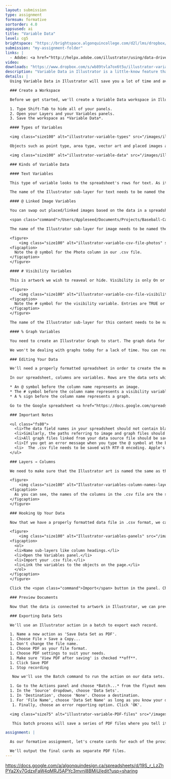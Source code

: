 ```yaml
---
layout: submission
type: assignment
formsum: formative
sortorder: 4.0
appsused: ai
title: "Variable Data"
level: cg5
brightspace: "https://brightspace.algonquincollege.com/d2l/lms/dropbox/user/folder_submit_files.d2l?db=167174&grpid=0&isprv=&bp=0&ou=193296"
submission: "my-assignment-folder"
links: |
  - Adobe: <a href="http://helpx.adobe.com/illustrator/using/data-driven-graphics-templates-variables.html" title="Adobe: Illustrator Variable Data" target="_blank">Variable Data</a>
video:
downloads: "https://www.dropbox.com/s/wb89tvla7ox6t5u/illustrator-variable-data.zip?dl=1"
description: "Variable Data in Illustrator is a little-know feature that can save you hours of tedious, error-prone work. Using the Variables panel in Illustrator, you can easily create multiple variations of your artwork by merging a data source file (CSV or XML file) with an Illustrator document."
details: | 
  Using Variable Data in Illustrator will save you a lot of time and avoid entry errors. It allows you to re-use the same artwork with different data in it. A good example would be to output business cards for a company for hundreds of different individuals.

  ### Create a Workspace

  Before we get started, we'll create a Variable Data workspace in Illustrator.

  1. Type Shift-Tab to hide all of your panels.
  2. Open your Layers and your Variables panels.
  3. Save the workspace as *Variable Data*.

  #### Types of Variables

  <img class="size100" alt="illustrator-variable-types" src="/images/illustrator-variable-data/illustrator-variable-types.jpg">

  Objects such as point type, area type, vector art and placed images are containers for the data stored in the spreadsheet. They're simply place-holders which will be replaced by each row of data as the file is exported with our Batch Action.

  <img class="size100" alt="illustrator-variable-data" src="/images/illustrator-variable-data/illustrator-variable-data.jpg">

  ### Kinds of Variable Data

  #### Text Variables

  This type of variable looks to the spreadsheet's rows for text. As it progresses through the rows, it swaps out the text in the Illustrator document for each entry in the data. This is the most common type of variable. It can be point text or area text.

  The name of the Illustrator sub-layer for text needs to be named the same as the column in the .csv file.

  #### @ Linked Image Variables

  You can swap out placed/linked images based on the data in a spreadsheet. Illustrator will look at the path to an image in the .csv file, then cycle through all your images. The path to the image needs to look like this in your spreadsheet.

  <span class="command">/Users/Appleseed/Documents/Projects/Baseball-Cards/images/appleseed.jpg</span>

  The name of the Illustrator sub-layer for image needs to be named the same as the column in the .csv file. Add an @ symbol before the column name in the .csv file to indicate that this is an image variable.

  <figure>
      <img class="size100" alt="illustrator-variable-csv-file-photos" src="/images/illustrator-variable-data/illustrator-variable-csv-file-photos.jpg">
  <figcaption>
    Note the @ symbol for the Photo column in our .csv file.
  </figcaption>
  </figure>

  #### # Visibility Variables

  This is artwork we wish to reaveal or hide. Visibility is only On or Off. In your spreadsheet, that's expressed as TRUE or FALSE. Again, the header for a visibility variable is prefixed with a # symbol. This is how you show or hide objects on the artboard.

  <figure>
      <img class="size100" alt="illustrator-variable-csv-file-visibility" src="/images/illustrator-variable-data/illustrator-variable-csv-file-visibility.jpg">
  <figcaption>
    Note the # symbol for the visibility variable. Entries are TRUE or FALSE.
  </figcaption>
  </figure>

  The name of the Illustrator sub-layer for this content needs to be named the same as the column in the .csv file.

  #### % Graph Variables

  You need to create an Illustrator Graph to start. The graph data for each record must be saved in a text file. Each file contains the data from the Illustrator Graph Data panel. So you need to copy the data from that Illustrator panel into a spreadsheet. The data needs to be separated by tabs and not commas.

  We won't be dealing with graphs today for a lack of time. You can read more about adding graph variables at the provided Adobe support link.

  ### Editing Your Data

  We'll need a properly formatted spreadsheet in order to create the multiple files from our data. We'll set this up here.

  In our spreadsheet, columns are variables. Rows are the data sets which contain those variables. When showing the next data set in Illustrator, we're just moving to the next row in the spreadsheet. Each coloumn represents an object on your Artboard. Column heads cannot have spaces or special characters. They should be readable and descriptive.

  * An @ symbol before the column name represents an image.
  * The # symbol before the column name represents a visibility variable.
  * A % sign before the column name represents a graph.

  Go to the Google spreadsheet <a href="https://docs.google.com/spreadsheets/d/19S_r_LzZhPYa2Xv7GdzxFaW4qMRJ5APYc3mvnl8BMiU/edit?usp=sharing" title="Go to the Google Spreadsheet" target="_blank">from this link</a>.

  ### Important Notes

  <ul class="fs80">
    <li>The data field names in your spreadsheet should not contain blank spaces. For example, you can specify the data field as Company_Name instead of Company Name.</li>
    <li>Similarly, the paths referring to image and graph files should not contain any blank spaces. For example, the path of an image file should be <span class="command">/Users/Appleseed/Photos/BillTucker</span> instead of <span class="command">/Users/Appleseed/Photos/Bill Tucker</span>.</li>
    <li>All graph files linked from your data source file should be saved as comma-delimited (.csv) files.</li>
    <li>If you get an error message when you type the @ symbol at the beginning of the field, type an apostrophe (') before the @ symbol (such as '@Photos) to validate the function. Some applications, such as Microsoft Excel, reserve the @ symbol for functions.</li>
    <li>  The .csv file needs to be saved with RTF-8 encoding. Apple's Numbers app will do this automatically.</li>
  </ul>

  ### Layers → Columns

  We need to make sure that the Illustrator art is named the same as the column names in the data file.

  <figure>
      <img class="size100" alt="Illustrator-variables-column-names-layers" src="/images/illustrator-variable-data/Illustrator-variables-column-names-layers.jpg">
  <figcaption>
    As you can see, the names of the columns in the .csv file are the same as the sub-layer names in Illustrator.
  </figcaption>
  </figure>

  ### Hooking Up Your Data

  Now that we have a properly formatted data file in .csv format, we can connect it to our Illustrator document. Open the Illustrator file, then go <span class="command">Window > Variables</span> to get your Variables panel.

  <figure>
      <img class="size100" alt="Illustrator-variables-panels" src="/images/illustrator-variable-data/Illustrator-variables-panels.jpg">
  <figcaption>
    <ol>
    <li>Name sub-layers like column headings.</li>
    <li>Open the Variables panel.</li>
    <li>Import your .csv file.</li>
    <li>Link the variables to the objects on the page.</li>
    </ol>
  </figcaption>
  </figure>

  Click the <span class="command">Import</span> button in the panel. Choose your .csv file. The variables will appear in the panel. Now, we select objects on the artboard and click the appropriate buttons in the Variables panel to connect them.

  ### Preview Documents

  Now that the data is connected to artwork in Illustrator, we can preview the documents. In the Variables panel, choose a data set from the dropdown menu. You can now click the left and right arrows to cycle through all the entries in the csv file. The content should change with each entry and some artwork should show/hide, too.

  ### Exporting Data Sets

  We'll use an Illustrator action in a batch to export each record.

  1. Name a new action as 'Save Data Set as PDF'.
  1. Choose File > Save a Copy...
  1. Don't change the file name.
  1. Choose PDF as your file format.
  1. Choose PDF settings to suit your needs.
  1. Make sure 'View PDF after saving' is checked **off**.
  1. Click Save PDF
  1. Stop recording

   Now we'll use the Batch command to run the action on our data sets.

  1. Go to the Actions panel and choose *Batch...* from the flyout menu.
  1. In the 'Source' dropdown, choose 'Data Sets'.
  1. In 'Destination', choose 'None'. Choose a destination.
  1. For 'File Name', choose 'Data Set Name' as long as you know your data sets all have unique names.
   1. Finally, choose an error reporting option. Click 'OK'.

  <img class="size75" alt="illustrator-variable-PDF-files" src="/images/illustrator-variable-data/illustrator-variable-PDF-files.jpg">

   This batch process will save a series of PDF files where you tell it to. Voilà! You're done. Now you have the skills and knowledge to create dozens, if not hundreds of Illustrator files with variable content.

assignment: |

  As our formative assignment, let's create cards for each of the provided baseball players. Each card will have variable text, a photo for each, and some will have an All-Star graphic.

  We'll output the final cards as separate PDF files.
---
```


https://docs.google.com/a/algonquindesign.ca/spreadsheets/d/19S_r_LzZhPYa2Xv7GdzxFaW4qMRJ5APYc3mvnl8BMiU/edit?usp=sharing
